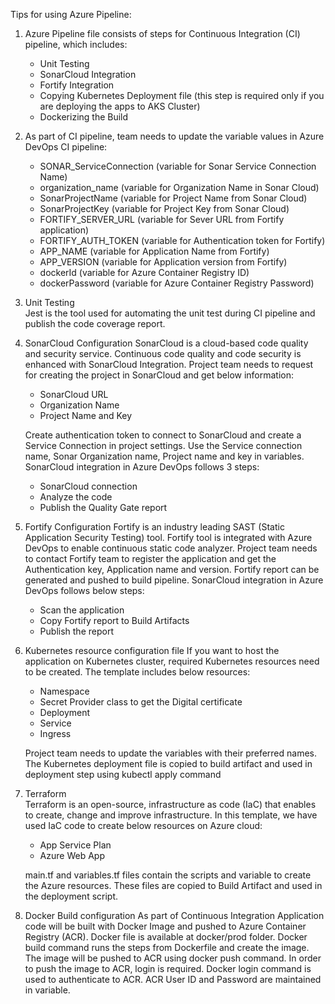 Tips for using Azure Pipeline:

1. Azure Pipeline file consists of steps for Continuous Integration (CI) pipeline, which includes:
   - Unit Testing
   - SonarCloud Integration
   - Fortify Integration
   - Copying Kubernetes Deployment file (this step is required only if you are deploying the apps to AKS Cluster)
   - Dockerizing the Build
2. As part of CI pipeline, team needs to update the variable values in Azure DevOps CI pipeline:
   - SONAR_ServiceConnection (variable for Sonar Service Connection Name)
   - organization_name (variable for Organization Name in Sonar Cloud)
   - SonarProjectName (variable for Project Name from Sonar Cloud)
   - SonarProjectKey (variable for Project Key from Sonar Cloud)
   - FORTIFY_SERVER_URL (variable for Sever URL from Fortify application)
   - FORTIFY_AUTH_TOKEN (variable for Authentication token for Fortify)
   - APP_NAME (variable for Application Name from Fortify)
   - APP_VERSION (variable for Application version from Fortify)
   - dockerId (variable for Azure Container Registry ID)
   - dockerPassword (variable for Azure Container Registry Password)
3. Unit Testing  
   Jest is the tool used for automating the unit test during CI pipeline and publish the code coverage report.

4. SonarCloud Configuration
   SonarCloud is a cloud-based code quality and security service. Continuous code quality and code security is enhanced with SonarCloud Integration.
   Project team needs to request for creating the project in SonarCloud and get below information:

   - SonarCloud URL
   - Organization Name
   - Project Name and Key

   Create authentication token to connect to SonarCloud and create a Service Connection in project settings. Use the Service connection name,
   Sonar Organization name, Project name and key in variables. SonarCloud integration in Azure DevOps follows 3 steps:

   - SonarCloud connection
   - Analyze the code
   - Publish the Quality Gate report

5. Fortify Configuration
   Fortify is an industry leading SAST (Static Application Security Testing) tool. Fortify tool is integrated with Azure DevOps to enable continuous static code analyzer.
   Project team needs to contact Fortify team to register the application and get the Authentication key, Application name and version. Fortify report
   can be generated and pushed to build pipeline.
   SonarCloud integration in Azure DevOps follows below steps:

   - Scan the application
   - Copy Fortify report to Build Artifacts
   - Publish the report

6. Kubernetes resource configuration file
   If you want to host the application on Kubernetes cluster, required Kubernetes resources need to be created. The template includes below resources:

   - Namespace
   - Secret Provider class to get the Digital certificate
   - Deployment
   - Service
   - Ingress

   Project team needs to update the variables with their preferred names.  
   The Kubernetes deployment file is copied to build artifact and used in deployment step using kubectl apply command

7. Terraform  
   Terraform is an open-source, infrastructure as code (IaC) that enables to create, change and improve infrastructure. In this template, we have used
   IaC code to create below resources on Azure cloud:

   - App Service Plan
   - Azure Web App

   main.tf and variables.tf files contain the scripts and variable to create the Azure resources. These files are copied to Build Artifact and used in the deployment script.

8. Docker Build configuration
   As part of Continuous Integration Application code will be built with Docker Image and pushed to Azure Container Registry (ACR). Docker file is available at docker/prod folder.
   Docker build command runs the steps from Dockerfile and create the image. The image will be pushed to ACR using docker push command.
   In order to push the image to ACR, login is required. Docker login command is used to authenticate to ACR. ACR User ID and Password are maintained in variable.
